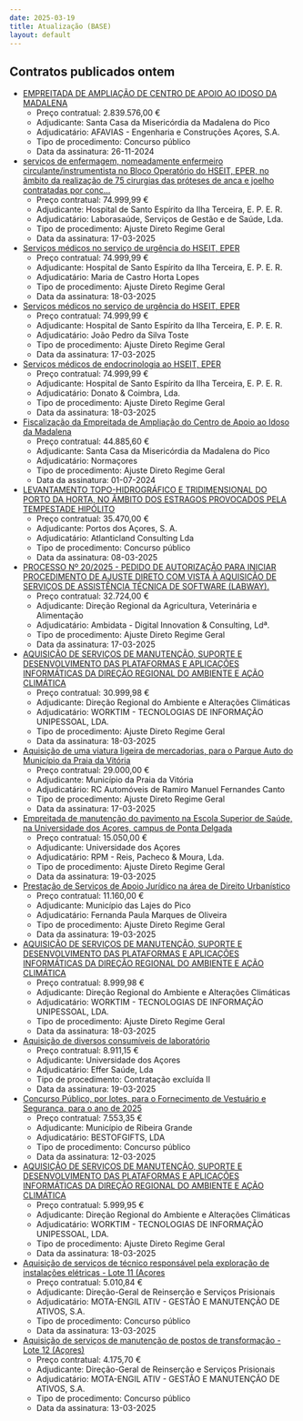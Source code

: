 ```yaml
---
date: 2025-03-19
title: Atualização (BASE)
layout: default
---
```

## Contratos publicados ontem

* [EMPREITADA DE AMPLIAÇÃO DE CENTRO DE APOIO AO IDOSO DA MADALENA](https://www.base.gov.pt/Base4/pt/detalhe/?type=contratos&id=11292856)
  * Preço contratual: 2.839.576,00 €
  * Adjudicante: Santa Casa da Misericórdia da Madalena do Pico
  * Adjudicatário: AFAVIAS - Engenharia e Construções Açores, S.A.
  * Tipo de procedimento: Concurso público
  * Data da assinatura: 26-11-2024
* [serviços de enfermagem, nomeadamente enfermeiro circulante/instrumentista no Bloco Operatório do HSEIT, EPER, no âmbito da realização de 75 cirurgias das próteses de anca e joelho contratadas por conc...](https://www.base.gov.pt/Base4/pt/detalhe/?type=contratos&id=11292991)
  * Preço contratual: 74.999,99 €
  * Adjudicante: Hospital de Santo Espírito da Ilha Terceira, E. P. E. R.
  * Adjudicatário: Laborasaúde, Serviços de Gestão e de Saúde, Lda.
  * Tipo de procedimento: Ajuste Direto Regime Geral
  * Data da assinatura: 17-03-2025
* [Serviços médicos no serviço de urgência do HSEIT, EPER](https://www.base.gov.pt/Base4/pt/detalhe/?type=contratos&id=11292778)
  * Preço contratual: 74.999,99 €
  * Adjudicante: Hospital de Santo Espírito da Ilha Terceira, E. P. E. R.
  * Adjudicatário: Maria de Castro Horta Lopes
  * Tipo de procedimento: Ajuste Direto Regime Geral
  * Data da assinatura: 18-03-2025
* [Serviços médicos no serviço de urgência do HSEIT, EPER](https://www.base.gov.pt/Base4/pt/detalhe/?type=contratos&id=11293272)
  * Preço contratual: 74.999,99 €
  * Adjudicante: Hospital de Santo Espírito da Ilha Terceira, E. P. E. R.
  * Adjudicatário: João Pedro da Silva Toste
  * Tipo de procedimento: Ajuste Direto Regime Geral
  * Data da assinatura: 17-03-2025
* [Serviços médicos de endocrinologia ao HSEIT, EPER](https://www.base.gov.pt/Base4/pt/detalhe/?type=contratos&id=11292536)
  * Preço contratual: 74.999,99 €
  * Adjudicante: Hospital de Santo Espírito da Ilha Terceira, E. P. E. R.
  * Adjudicatário: Donato & Coimbra, Lda.
  * Tipo de procedimento: Ajuste Direto Regime Geral
  * Data da assinatura: 18-03-2025
* [Fiscalização da Empreitada de Ampliação do Centro de Apoio ao Idoso da Madalena](https://www.base.gov.pt/Base4/pt/detalhe/?type=contratos&id=11293014)
  * Preço contratual: 44.885,60 €
  * Adjudicante: Santa Casa da Misericórdia da Madalena do Pico
  * Adjudicatário: Normaçores
  * Tipo de procedimento: Ajuste Direto Regime Geral
  * Data da assinatura: 01-07-2024
* [LEVANTAMENTO TOPO-HIDROGRÁFICO E TRIDIMENSIONAL DO PORTO DA HORTA, NO ÂMBITO DOS ESTRAGOS PROVOCADOS PELA TEMPESTADE HIPÓLITO](https://www.base.gov.pt/Base4/pt/detalhe/?type=contratos&id=11292876)
  * Preço contratual: 35.470,00 €
  * Adjudicante: Portos dos Açores, S. A.
  * Adjudicatário: Atlanticland Consulting Lda
  * Tipo de procedimento: Concurso público
  * Data da assinatura: 08-03-2025
* [PROCESSO Nº 20/2025 - PEDIDO DE AUTORIZAÇÃO PARA INICIAR PROCEDIMENTO DE AJUSTE DIRETO COM VISTA À AQUISIÇÃO DE SERVIÇOS DE ASSISTÊNCIA TÉCNICA DE SOFTWARE (LABWAY).](https://www.base.gov.pt/Base4/pt/detalhe/?type=contratos&id=11294925)
  * Preço contratual: 32.724,00 €
  * Adjudicante: Direção Regional da Agricultura, Veterinária e Alimentação
  * Adjudicatário: Ambidata - Digital Innovation & Consulting, Ldª.
  * Tipo de procedimento: Ajuste Direto Regime Geral
  * Data da assinatura: 17-03-2025
* [AQUISIÇÃO DE SERVIÇOS DE MANUTENÇÃO, SUPORTE E DESENVOLVIMENTO DAS PLATAFORMAS E APLICAÇÕES INFORMÁTICAS DA DIREÇÃO REGIONAL DO AMBIENTE E AÇÃO CLIMÁTICA](https://www.base.gov.pt/Base4/pt/detalhe/?type=contratos&id=11293157)
  * Preço contratual: 30.999,98 €
  * Adjudicante: Direção Regional do Ambiente e Alterações Climáticas
  * Adjudicatário: WORKTIM - TECNOLOGIAS DE INFORMAÇÃO UNIPESSOAL, LDA.
  * Tipo de procedimento: Ajuste Direto Regime Geral
  * Data da assinatura: 18-03-2025
* [Aquisição de uma viatura ligeira de mercadorias, para o Parque Auto do Município da Praia da Vitória](https://www.base.gov.pt/Base4/pt/detalhe/?type=contratos&id=11293337)
  * Preço contratual: 29.000,00 €
  * Adjudicante: Município da Praia da Vitória
  * Adjudicatário: RC Automóveis de Ramiro Manuel Fernandes Canto
  * Tipo de procedimento: Ajuste Direto Regime Geral
  * Data da assinatura: 17-03-2025
* [Empreitada de manutenção do pavimento na Escola Superior de Saúde, na Universidade dos Açores, campus de Ponta Delgada](https://www.base.gov.pt/Base4/pt/detalhe/?type=contratos&id=11293477)
  * Preço contratual: 15.050,00 €
  * Adjudicante: Universidade dos Açores
  * Adjudicatário: RPM -  Reis, Pacheco & Moura, Lda.
  * Tipo de procedimento: Ajuste Direto Regime Geral
  * Data da assinatura: 19-03-2025
* [Prestação de Serviços de Apoio Jurídico na área de Direito Urbanístico](https://www.base.gov.pt/Base4/pt/detalhe/?type=contratos&id=11293343)
  * Preço contratual: 11.160,00 €
  * Adjudicante: Município das Lajes do Pico
  * Adjudicatário: Fernanda Paula Marques de Oliveira
  * Tipo de procedimento: Ajuste Direto Regime Geral
  * Data da assinatura: 19-03-2025
* [AQUISIÇÃO DE SERVIÇOS DE MANUTENÇÃO, SUPORTE E DESENVOLVIMENTO DAS PLATAFORMAS E APLICAÇÕES INFORMÁTICAS DA DIREÇÃO REGIONAL DO AMBIENTE E AÇÃO CLIMÁTICA](https://www.base.gov.pt/Base4/pt/detalhe/?type=contratos&id=11293117)
  * Preço contratual: 8.999,98 €
  * Adjudicante: Direção Regional do Ambiente e Alterações Climáticas
  * Adjudicatário: WORKTIM - TECNOLOGIAS DE INFORMAÇÃO UNIPESSOAL, LDA.
  * Tipo de procedimento: Ajuste Direto Regime Geral
  * Data da assinatura: 18-03-2025
* [Aquisição de diversos consumíveis de laboratório](https://www.base.gov.pt/Base4/pt/detalhe/?type=contratos&id=11293145)
  * Preço contratual: 8.911,15 €
  * Adjudicante: Universidade dos Açores
  * Adjudicatário: Effer Saúde, Lda
  * Tipo de procedimento: Contratação excluída II
  * Data da assinatura: 19-03-2025
* [Concurso Público, por lotes, para o Fornecimento de Vestuário e Segurança, para o ano de 2025](https://www.base.gov.pt/Base4/pt/detalhe/?type=contratos&id=11294831)
  * Preço contratual: 7.553,35 €
  * Adjudicante: Município de Ribeira Grande
  * Adjudicatário: BESTOFGIFTS, LDA
  * Tipo de procedimento: Concurso público
  * Data da assinatura: 12-03-2025
* [AQUISIÇÃO DE SERVIÇOS DE MANUTENÇÃO, SUPORTE E DESENVOLVIMENTO DAS PLATAFORMAS E APLICAÇÕES INFORMÁTICAS DA DIREÇÃO REGIONAL DO AMBIENTE E AÇÃO CLIMÁTICA](https://www.base.gov.pt/Base4/pt/detalhe/?type=contratos&id=11293136)
  * Preço contratual: 5.999,95 €
  * Adjudicante: Direção Regional do Ambiente e Alterações Climáticas
  * Adjudicatário: WORKTIM - TECNOLOGIAS DE INFORMAÇÃO UNIPESSOAL, LDA.
  * Tipo de procedimento: Ajuste Direto Regime Geral
  * Data da assinatura: 18-03-2025
* [Aquisição de serviços de técnico responsável pela exploração de instalações elétricas - Lote 11 (Açores](https://www.base.gov.pt/Base4/pt/detalhe/?type=contratos&id=11293133)
  * Preço contratual: 5.010,84 €
  * Adjudicante: Direção-Geral de Reinserção e Serviços Prisionais
  * Adjudicatário: MOTA-ENGIL ATIV - GESTÃO E MANUTENÇÃO DE ATIVOS, S.A.
  * Tipo de procedimento: Concurso público
  * Data da assinatura: 13-03-2025
* [Aquisição de serviços de manutenção de postos de transformação -Lote 12 (Açores)](https://www.base.gov.pt/Base4/pt/detalhe/?type=contratos&id=11293154)
  * Preço contratual: 4.175,70 €
  * Adjudicante: Direção-Geral de Reinserção e Serviços Prisionais
  * Adjudicatário: MOTA-ENGIL ATIV - GESTÃO E MANUTENÇÃO DE ATIVOS, S.A.
  * Tipo de procedimento: Concurso público
  * Data da assinatura: 13-03-2025

